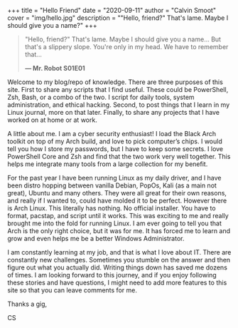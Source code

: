 +++
title = "Hello Friend"
date = "2020-09-11"
author = "Calvin Smoot"
cover = "img/hello.jpg"
description = "\"Hello, friend?\" That's lame. Maybe I should give you a name?"
+++

> "Hello, friend?" That's lame.
> Maybe I should give you a name...
> But that's a slippery slope.
> You're only in my head.
> We have to remember that...
>
> **— Mr. Robot S01E01**

Welcome to my blog/repo of knowledge. There are three purposes of this site. First to share any scripts that I find useful. These could be PowerShell, Zsh, Bash, or a combo of the two. I script for daily tools, system administration, and ethical hacking. Second, to post things that I learn in my Linux journal, more on that later. Finally, to share any projects that I have worked on at home or at work.

A little about me. I am a cyber security enthusiast! I load the Black Arch toolkit on top of my Arch build, and love to pick computer’s chips. I would tell you how I store my passwords, but I have to keep some secrets. I love PowerShell Core and Zsh and find that the two work very well together. This helps me integrate many tools from a large collection for my benefit.

For the past year I have been running Linux as my daily driver, and I have been distro hopping between vanilla Debian, PopOs, Kali (as a main not great), Ubuntu and many others. They were all great for their own reasons, and really if I wanted to, could have molded it to be perfect. However there is Arch Linux. This literally has nothing. No official installer. You have to format, pacstap, and script until it works. This was exciting to me and really brought me into the fold for running Linux. I am ever going to tell you that Arch is the only right choice, but it was for me. It has forced me to learn and grow and even helps me be a better Windows Administrator.

I am constantly learning at my job, and that is what I love about IT. There are constantly new challenges. Sometimes you stumble on the answer and then figure out what you actually did. Writing things down has saved me dozens of times. I am looking forward to this journey, and if you enjoy following these stories and have questions, I might need to add more features to this site so that you can leave comments for me.


Thanks a gig,

CS
